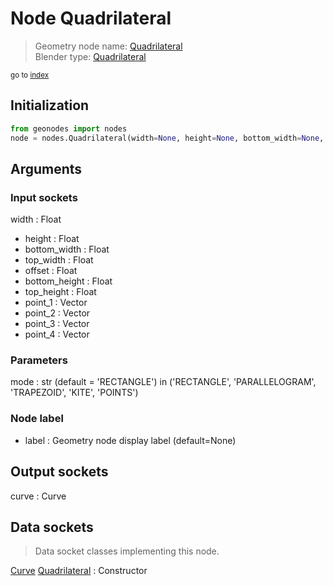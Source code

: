 
# Node Quadrilateral

> Geometry node name: [Quadrilateral](https://docs.blender.org/manual/en/latest/modeling/geometry_nodes/material/quadrilateral.html)<br>
  Blender type: [Quadrilateral](https://docs.blender.org/api/current/bpy.types.GeometryNodeCurvePrimitiveQuadrilateral.html)
  
<sub>go to [index](/docs/index.md)</sub>

## Initialization

```python
from geonodes import nodes
node = nodes.Quadrilateral(width=None, height=None, bottom_width=None, top_width=None, offset=None, bottom_height=None, top_height=None, point_1=None, point_2=None, point_3=None, point_4=None, mode='RECTANGLE', label=None)
```



## Arguments


### Input sockets

width : Float
- height : Float
- bottom_width : Float
- top_width : Float
- offset : Float
- bottom_height : Float
- top_height : Float
- point_1 : Vector
- point_2 : Vector
- point_3 : Vector
- point_4 : Vector

### Parameters

mode : str (default = 'RECTANGLE') in ('RECTANGLE', 'PARALLELOGRAM', 'TRAPEZOID', 'KITE', 'POINTS')

### Node label

- label : Geometry node display label (default=None)

## Output sockets

curve : Curve

## Data sockets

> Data socket classes implementing this node.
  
[Curve](/docs/sockets/Curve.md) [Quadrilateral](/docs/sockets/Curve.md#quadrilateral) : Constructor

